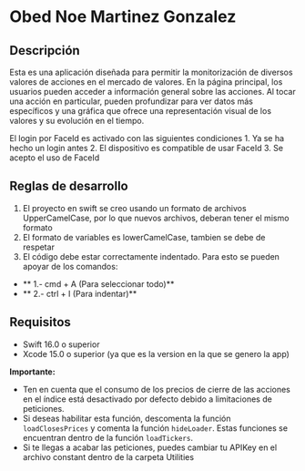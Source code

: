 # Obed Noe Martinez Gonzalez

## Descripción

Esta es una aplicación diseñada para permitir la monitorización de diversos valores de acciones en el mercado de valores. En la página principal, los usuarios pueden acceder a información general sobre las acciones. Al tocar una acción en particular, pueden profundizar para ver datos más específicos y una gráfica que ofrece una representación visual de los valores y su evolución en el tiempo.

El login por FaceId es activado con las siguientes condiciones
    1. Ya se ha hecho un login antes
    2. El dispositivo es compatible de usar FaceId
    3. Se acepto el uso de FaceId

Reglas de desarrollo
------
1. El proyecto en swift se creo usando un formato de archivos UpperCamelCase, por lo que nuevos archivos, deberan tener el mismo formato
2. El formato de variables es lowerCamelCase, tambien se debe de respetar
3. El código debe estar correctamente indentado. Para esto se pueden apoyar de los comandos:

 - ** 1.- cmd + A (Para seleccionar todo)**
 - ** 2.- ctrl + I (Para indentar)**
 
## Requisitos

- Swift 16.0 o superior
- Xcode 15.0 o superior (ya que es la version en la que se genero la app)

**Importante:**

   - Ten en cuenta que el consumo de los precios de cierre de las acciones en el índice está desactivado por defecto debido a limitaciones de peticiones. 
   - Si deseas habilitar esta función, descomenta la función `loadClosesPrices` y comenta la función `hideLoader`. Estas funciones se encuentran dentro de la función `loadTickers`.
   - Si te llegas a acabar las peticiones, puedes cambiar tu APIKey en el archivo constant dentro de la carpeta Utilities
